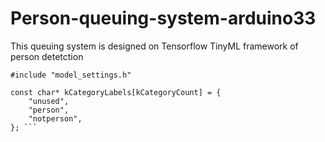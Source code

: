 # Person-queuing-system-arduino33
This queuing system is designed on Tensorflow TinyML framework of person detetction

```
#include "model_settings.h"

const char* kCategoryLabels[kCategoryCount] = {
    "unused",
    "person",
    "notperson",
}; ```
